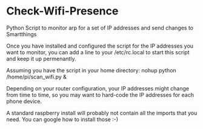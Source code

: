 # Check-Wifi-Presence
Python Script to monitor arp for a set of IP addresses and send changes to Smartthings

Once you have installed and configured the script for the IP addresses you want to monitor, you can add a line to your /etc/rc.local to start this script and keep it up permenantly.

Assuming you have the script in your home directory:
nohup python /home/pi/scan_wifi.py &

Depending on your router configuration, your IP addresses might change from time to time, so you may want to hard-code the IP addresses for each phone device.

A standard raspberry install will probably not contain all the imports that you need. You can google how to install those :-)

